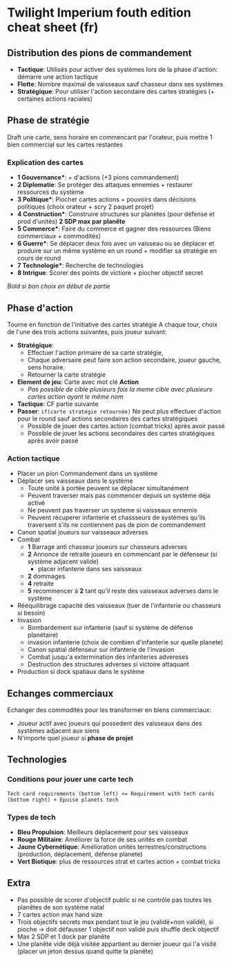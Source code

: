 # Twilight Imperium fouth edition cheat sheet (fr)

## Distribution des pions de commandement

- **Tactique**: Utilisés pour activer des systèmes lors de la phase d'action: démarre une action tactique
- **Flotte**: Nombre maximal de vaisseaux sauf chasseur dans ses systèmes
- **Stratégique**: Pour utiliser l'action secondaire des cartes stratégies (+ certaines actions raciales)

## Phase de stratégie

Draft une carte, sens horaire en commencant par l'orateur, puis mettre 1 bien commercial sur les cartes restantes

### Explication des cartes

- **1 Gouvernance\***: + d'actions (+3 pions commandement)
- **2 Diplomatie**: Se protéger des attaques ennemies + restaurer ressources du système
- **3 Politique\***: Piocher cartes actions + pouvoirs dans décisions politiques (choix orateur + scry 2 paquet projet)
- **4 Construction\***: Construire structures sur planètes (pour défense et prod d'unités) **2 SDP max par planête**
- **5 Commerce\***: Faire du commerce et gagner des ressources (Biens commerciaux + commodités)
- **6 Guerre\***: Se déplacer deux fois avec un vaisseau ou se déplacer et produire sur un même système en un round + modifier sa stratégie en cours de round
- **7 Technologie\***: Recherche de technologies
- **8 Intrigue**: Scorer des points de victiore + piocher objectif secret

_Bold si bon choix en début de partie_

## Phase d'action

Tourne en fonction de l'initiative des cartes stratégie
A chaque tour, choix de l'une des trois actions suivantes, puis joueur suivant:

- **Stratégique**:
  - Effectuer l'action primaire de sa carte stratégie,
  - Chaque adversaire peut faire son action secondaire, joueur gauche, sens horaire.
  - Retourner la carte stratégie
- **Element de jeu**: Carte avec mot clé **Action**
  - _Pas possible de cible plusieurs fois la meme cible avec plusieurs cartes action ayant le même nom_
- **Tactique**: CF partie suivante
- **Passer**: `if(carte stratégie retournée)` Ne peut plus effectuer d'action pour le round sauf actions secondaires des cartes stratégiques
  - Possible de jouer des cartes action (combat tricks) après avoir passé
  - Possible de jouer les actions secondaires des cartes stratégiques après avoir passé

### Action tactique

- Placer un pion Commandement dans un système
- Déplacer ses vaisseaux dans le système
  - Toute unité à portée peuvent se déplacer simultanément
  - Peuvent traverser mais pas commencer depuis un système déja activé
  - Ne peuvent pas traverser un systeme si vaisseaux ennemis
  - Peuvent récuperer infanterie et chassseurs de systèmes qu'ils traversent s'ils ne contiennent pas de pion de commandement
- Canon spatial joueurs sur vaisseaux adverses
- Combat
  - **1** Barrage anti chasseur joueurs sur chasseurs adverses
  - **2** Annonce de retraite joueurs en commencant par le défenseur (si système adjacent valide)
    - placer infanterie dans ses vaisseaux
  - **2** dommages
  - **4** retraite
  - **5** recommencer à **2** tant qu'il reste des vaisseaux adverses dans le système
- Rééquilibrage capacité des vaisseaux (tuer de l'infanterie ou chasseurs si besoin)
- Invasion
  - Bombardement sur infanterie (sauf si système de défense planétaire)
  - invasion infanterie (choix de combien d'infanterie sur quelle planete)
  - Canon spatial défenseur sur infanterie de l'invasion
  - Combat jusqu'a extermination des infanteries advereses
  - Destruction des structures adverses si victoire attaquant
- Production si dock spatiaux dans le système

## Echanges commerciaux

Echanger des commodités pour les transformer en biens commerciaux:

- Joueur actif avec joueurs qui possedent des vaisseaux dans des systèmes adjacent aux siens
- N'importe quel joueur si **phase de projet**

## Technologies

### Conditions pour jouer une carte tech

`Tech card requirements (bottom left) <= Requirement with tech cards (bottom right) + Epuise planets tech`

### Types de tech

- **Bleu Propulsion**: Meilleurs déplacement pour ses vaisseaux
- **Rouge Militaire**: Améliorer la force de ses unités en combat
- **Jaune Cybernétique**: Amélioration unités terrestres/constructions (production, déplacement, défense planete)
- **Vert Biotique**: plus de ressources strat et cartes action + combat tricks

## Extra

- Pas possible de scorer d'objectif public si ne contrôle pas toutes les planêtes de son système natal
- 7 cartes action max hand size
- Trois objectifs secrets max pendant tout le jeu (validé+non validé), si pioche -> doit défausser 1 objectif non validé puis shuffle deck objectif
- Max 2 SDP et 1 dock par planête
- Une planête vide déjà visitée appartient au dernier joueur qui l'a visité (placer un jeton dessus quand quitte la planête)
